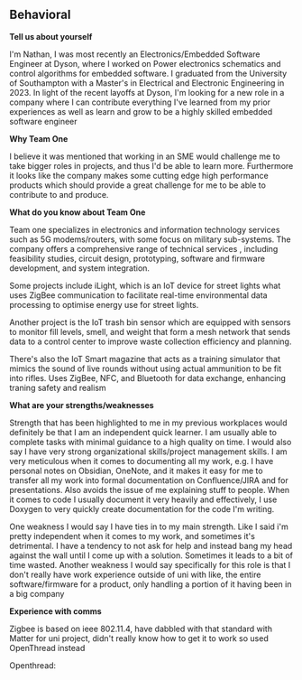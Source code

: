 
## Behavioral

**Tell us about yourself**

I'm Nathan, I was most recently an Electronics/Embedded Software Engineer at Dyson, where I worked on Power electronics schematics and control algorithms for embedded software. I graduated from the University of Southampton with a Master's in Electrical and Electronic Engineering in 2023. In light of the recent layoffs at Dyson, I'm looking for a new role in a company where I can contribute everything I've learned from my prior experiences as well as learn and grow to be a highly skilled embedded software engineer

**Why Team One**

I believe it was mentioned that working in an SME would challenge me to take bigger roles in projects, and thus I'd be able to learn more. Furthermore it looks like the company makes some cutting edge high performance products which should provide a great challenge for me to be able to contribute to and produce.

**What do you know about Team One**

Team one specializes in electronics and information technology services such as 5G  modems/routers, with some focus on military sub-systems. The company offers a comprehensive range of technical services , including feasibility studies, circuit design, prototyping, software and firmware development, and system integration. 

Some projects include iLight, which is an IoT device for street lights what uses ZigBee communication to facilitate real-time environmental data processing to optimise energy use for street lights. 

Another project is the IoT trash bin sensor which are equipped with sensors to monitor fill levels, smell, and weight that form a mesh network that sends data to a control center to improve waste collection efficiency and planning. 

There's also the IoT Smart magazine that acts as a training simulator that mimics the sound of live rounds without using actual ammunition to be fit into rifles. Uses ZigBee, NFC, and Bluetooth for data exchange, enhancing traning safety and realism

**What are your strengths/weaknesses**

Strength that has been highlighted to me in my previous workplaces would definitely be that I am an independent quick learner. I am usually able to complete tasks with minimal guidance to a high quality on time. I would also say I have very strong organizational skills/project management skills. I am very meticulous when it comes to documenting all my work, e.g. I have personal notes on Obsidian, OneNote, and it makes it easy for me to transfer all my work into formal documentation on Confluence/JIRA and for presentations. Also avoids the issue of me explaining stuff to people. When it comes to code I usually document it very heavily and effectively, I use Doxygen to very quickly create documentation for the code I'm writing.

One weakness I would say I have ties in to my main strength. Like I said i'm pretty independent when it comes to my work, and sometimes it's detrimental. I have a tendency to not ask for help and instead bang my head against the wall until I come up with a solution. Sometimes it leads to a bit of time wasted. Another weakness I would say specifically for this role is that I don't really have work experience outside of uni with like, the entire software/firmware for a product, only handling a portion of it having been in a big company

**Experience with comms**

Zigbee is based on ieee 802.11.4, have dabbled with that standard with Matter for uni project, didn't really know how to get it to work so used OpenThread instead

Openthread: 









